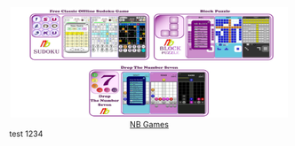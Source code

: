 <div align="center"><a href="https://softnb.netlify.com/" title="NB Games">
	<img border="0" src="images/_banner_new_1280x640.jpg" width="500" height="200"></div>
<div align="center"><a href="https://softnb.netlify.com/" title="NB">NB Games</a>
</div>
	test 1234
	
